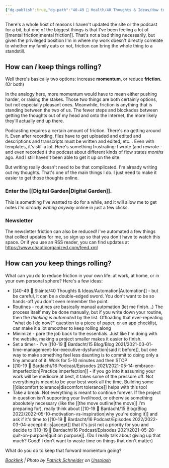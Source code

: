```yaml
---
{"dg-publish":true,"dg-path":"40-49 🔅 Health/40 Thoughts & Ideas/How to Keep Things Rolling.md","dg-permalink":"reduce-friction","permalink":"/reduce-friction/","title":"How to Keep Things Rolling","tags":["productivity"],"noteIcon":"","created":"2023-08-17T14:15:14","updated":"2023-08-19T09:56:41.332-04:00"}
---
```



There's a whole host of reasons I haven't updated the site or the podcast for a bit, but one of the biggest things is that I've been feeling a lot of [[mental friction\|mental friction]]. That's not a bad thing necessarily, but given the privileged position I'm in where my work doesn't directly correlate to whether my family eats or not, friction can bring the whole thing to a standstill.

## How can *I* keep things rolling? 

Well there's basically two options: increase **momentum**, or reduce **friction.** (Or both)

In the analogy here, more momentum would have to mean either pushing harder, or raising the stakes. Those two things are both certainly options, but not especially pleasant ones. Meanwhile, friction is anything that is standing between the two of us. The fewer steps and blockades between getting the thoughts out of my head and onto the internet, the more likely they'll actually end up there.

Podcasting requires a certain amount of friction. There's no getting around it. Even after recording, files have to get uploaded and edited and descriptions and transcripts must be written and edited, etc... Even with templates, it's still a lot. Here's something frustrating: I wrote (and rewrote - and even recorded!) the podcast about different kinds of flow states *months* ago. And I still haven't been able to get it up on the site. 

But writing really doesn't need to be that complicated. I'm already writing out my thoughts. That's one of the main things I do. I just need to make it easier to get those thoughts online.

### Enter the [[Digital Garden\|Digital Garden]]. 

This is something I've wanted to do for a while, and it will allow me to get notes *I'm already writing anyway* online in just a few clicks.

### Newsletter
The newsletter friction can also be reduced! I've automated a few things that collect updates for me, so sign up so that you don't have to watch this space. Or if you use an RSS reader, you can find updates at https://www.chaoticorganized.com/feed.xml 

## How can *you* keep things rolling?

What can you do to reduce friction in your own life: at work, at home, or in your own personal sphere?
Here's a few ideas:
- [[40-49 🔅 Sláinte/40 Thoughts & Ideas/Automation\|Automation]] - but be careful, it can be a double-edged sword. You don't want to be so hands-off you don't even remember the point.
- Routines - routines are basically manual automation (let me finish...) The process itself may be done manually, but if you write down your routine, then the *thinking is automated* by the list. Offloading that ever-repeating "what do I do now?" question to a piece of paper, or an app checklist, can make it a lot smoother to keep rolling along
- Minimize - pare the job back to the essentials. Just like I'm doing with the website, making a project smaller makes it easier to finish.
- Set a timer - I've [[10-19 💢 Bardacht/15 Blog/Blog 2021/2021-03-01-time-management-for-executive-dysfunction\|said it before]], but one way to make something feel less daunting is to commit to doing only a tiny amount of it. Work for 5-10 minutes and then STOP
- [[10-19 💢 Bardacht/16 Podcast/Episodes 2021/2021-05-14-embrace-imperfection\|Practice imperfection]] - if you go into it assuming your work will be mediocre at best, it takes some of the pressure off. Not everything is meant to be your best work all the time. Building some [[discomfort tolerance\|discomfort tolerance]] helps with this too!
- Take a break. Not everything is meant to continue forever. If the project in question isn't supporting your livelihood, or otherwise something absolutely necessary (like the [[the move outline\|the move]] I'm preparing for), really think about [[10-19 💢 Bardacht/15 Blog/Blog 2022/2022-05-10-motivation-vs-inspiration\|why you're doing it]] and ask if it's time to [[10-19 💢 Bardacht/16 Podcast/Episodes 2022/2022-03-04-accept-it-is\|accept]] that it's just not a priority for you and decide to [[10-19 💢 Bardacht/16 Podcast/Episodes 2021/2021-05-28-quit-on-purpose\|quit on purpose]]. (Do I really talk about giving up that much? Good! I don't want to waste time on things that don't matter)

What do you do to keep that forward momentum going?


*[Backlink](https://unsplash.com/photos/BcXIge33B0c) | Photo by [Patrick Schneider](https://unsplash.com/@patrick_schneider?utm_source=Obsidian%20Image%20Inserter%20Plugin&utm_medium=referral) on [Unsplash](https://unsplash.com/?utm_source=Obsidian%20Image%20Inserter%20Plugin&utm_medium=referral)*
